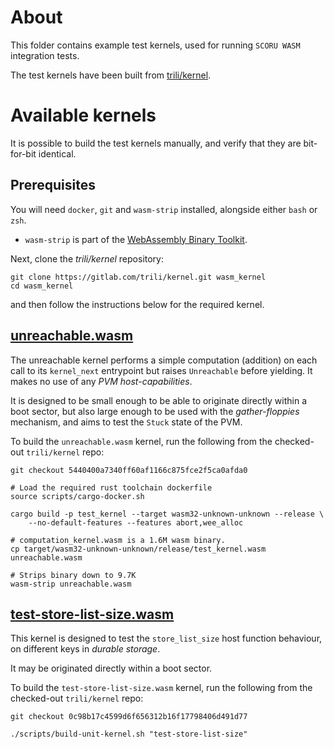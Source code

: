 # About
This folder contains example test kernels, used for running `SCORU WASM` integration tests.

The test kernels have been built from [trili/kernel](https://gitlab.com/trili/kernel.git).

# Available kernels
It is possible to build the test kernels manually, and verify that they are bit-for-bit identical.

## Prerequisites
You will need `docker`, `git` and `wasm-strip` installed, alongside either `bash` or `zsh`.
- `wasm-strip` is part of the [WebAssembly Binary Toolkit](https://github.com/WebAssembly/wabt).

Next, clone the *trili/kernel* repository:
``` shell
git clone https://gitlab.com/trili/kernel.git wasm_kernel
cd wasm_kernel
```
and then follow the instructions below for the required kernel.

## [unreachable.wasm](./unreachable.wasm)
The unreachable kernel performs a simple computation (addition) on each call to its `kernel_next` entrypoint but raises `Unreachable` before yielding. It makes no use of any *PVM host-capabilities*.

It is designed to be small enough to be able to originate directly within a boot sector, but also large enough to be
used with the *gather-floppies* mechanism, and aims to test the `Stuck` state of the PVM.

To build the `unreachable.wasm` kernel, run the following from the checked-out `trili/kernel` repo:
``` shell
git checkout 5440400a7340ff60af1166c875fce2f5ca0afda0

# Load the required rust toolchain dockerfile
source scripts/cargo-docker.sh

cargo build -p test_kernel --target wasm32-unknown-unknown --release \
    --no-default-features --features abort,wee_alloc

# computation_kernel.wasm is a 1.6M wasm binary.
cp target/wasm32-unknown-unknown/release/test_kernel.wasm unreachable.wasm

# Strips binary down to 9.7K
wasm-strip unreachable.wasm
```

## [test-store-list-size.wasm](./test-store-list-size.wasm)
This kernel is designed to test the `store_list_size` host function behaviour, on different keys in *durable storage*.

It may be originated directly within a boot sector.

To build the `test-store-list-size.wasm` kernel, run the following from the checked-out `trili/kernel` repo:
```shell
git checkout 0c98b17c4599d6f656312b16f17798406d491d77

./scripts/build-unit-kernel.sh "test-store-list-size"
```
